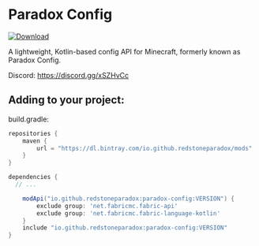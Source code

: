 # Paradox Config

[ ![Download](https://api.bintray.com/packages/redstoneparadox/mods/paradox-config/images/download.svg?version=0.3.6-alpha) ](https://bintray.com/redstoneparadox/mods/paradox-config/0.3.6-alpha/link)

A lightweight, Kotlin-based config API for Minecraft, formerly known as Paradox Config.

Discord: https://discord.gg/xSZHvCc

## Adding to your project:

build.gradle:
```gradle
repositories {
	maven {
		url = "https://dl.bintray.com/io.github.redstoneparadox/mods"
	}
}

dependencies {
  // ...

	modApi("io.github.redstoneparadox:paradox-config:VERSION") {
		exclude group: 'net.fabricmc.fabric-api'
		exclude group: 'net.fabricmc.fabric-language-kotlin'
	}
	include "io.github.redstoneparadox:paradox-config:VERSION"
}
```
